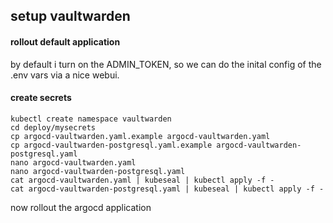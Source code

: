 ## setup vaultwarden

#### rollout default application

by default i turn on the ADMIN_TOKEN, so we can do the inital config of the .env vars via a nice webui.

#### create secrets
```
kubectl create namespace vaultwarden
cd deploy/mysecrets
cp argocd-vaultwarden.yaml.example argocd-vaultwarden.yaml
cp argocd-vaultwarden-postgresql.yaml.example argocd-vaultwarden-postgresql.yaml
nano argocd-vaultwarden.yaml
nano argocd-vaultwarden-postgresql.yaml
cat argocd-vaultwarden.yaml | kubeseal | kubectl apply -f -
cat argocd-vaultwarden-postgresql.yaml | kubeseal | kubectl apply -f -
```

now rollout the argocd application
